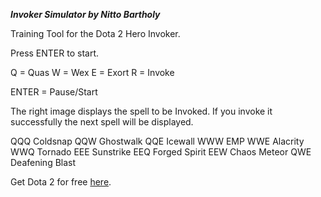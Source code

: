 ___Invoker Simulator by Nitto Bartholy___

Training Tool for the Dota 2 Hero Invoker.

Press ENTER to start.

Q = Quas
W = Wex
E = Exort
R = Invoke

ENTER = Pause/Start

The right image displays the spell to be Invoked.
If you invoke it successfully the next spell will be displayed.

QQQ Coldsnap
QQW Ghostwalk
QQE Icewall
WWW EMP
WWE Alacrity
WWQ Tornado
EEE Sunstrike
EEQ Forged Spirit
EEW Chaos Meteor
QWE Deafening Blast

Get Dota 2 for free [here](www.dota2.com).